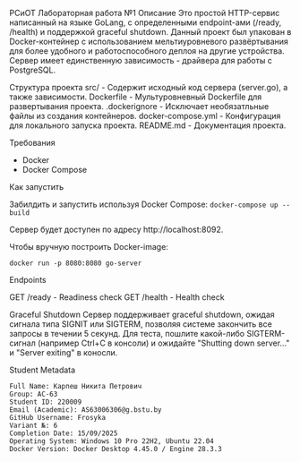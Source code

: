 РСиОТ Лабораторная работа №1
Описание
Это простой HTTP-сервис написанный на языке GoLang, с определенными endpoint-ами (/ready, /health) и поддержкой graceful shutdown. Данный проект был упакован в Docker-контейнер с использованием мельтиуровневого развёртывания для более удобного и работоспособного деплоя на другие устройства. Сервер имеет единственную зависимость - драйвера для работы с PostgreSQL.

Структура проекта
src/ - Содержит исходный код сервера (server.go), а также зависимости.
Dockerfile - Мультуровневный Dockerfile для развертывания проекта.
.dockerignore - Исключает необязатльные файлы из создания контейнеров.
docker-compose.yml - Конфигурация для локального запуска проекта.
README.md - Документация проекта.

Требования

- Docker
- Docker Compose

Как запустить

Забилдить и запустить используя Docker Compose:
```docker-compose up --build```

Сервер будет доступен по адресу http://localhost:8092.

Чтобы вручную построить Docker-image:
```docker build -t go-server .
docker run -p 8080:8080 go-server
```


Endpoints

GET /ready - Readiness check
GET /health - Health check

Graceful Shutdown
Сервер поддерживает graceful shutdown, ожидая сигнала типа SIGNIT или SIGTERM, позволяя системе закончить все запросы в течении 5 секунд. Для теста, пошлите какой-либо SIGTERM-сигнал (например Ctrl+C в консоли) и ожидайте "Shutting down server..." и "Server exiting" в коносли.

Student Metadata
```
Full Name: Карпеш Никита Петрович
Group: АС-63
Student ID: 220009
Email (Academic): AS63006306@g.bstu.by
GitHub Username: Frosyka
Variant №: 6
Completion Date: 15/09/2025
Operating System: Windows 10 Pro 22H2, Ubuntu 22.04
Docker Version: Docker Desktop 4.45.0 / Engine 28.3.3
```